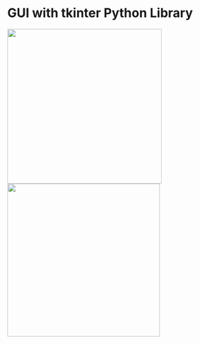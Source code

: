 # GUI with tkinter Python Library 

 <img src="https://github.com/adelplasters/gui/blob/main/photo.png" width="349">   <img src="https://github.com/adelplasters/gui/blob/main/photo1.png" width="345">
